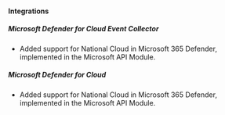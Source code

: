 #### Integrations

##### Microsoft Defender for Cloud Event Collector

- Added support for National Cloud in Microsoft 365 Defender, implemented in the Microsoft API Module.

##### Microsoft Defender for Cloud

- Added support for National Cloud in Microsoft 365 Defender, implemented in the Microsoft API Module.
